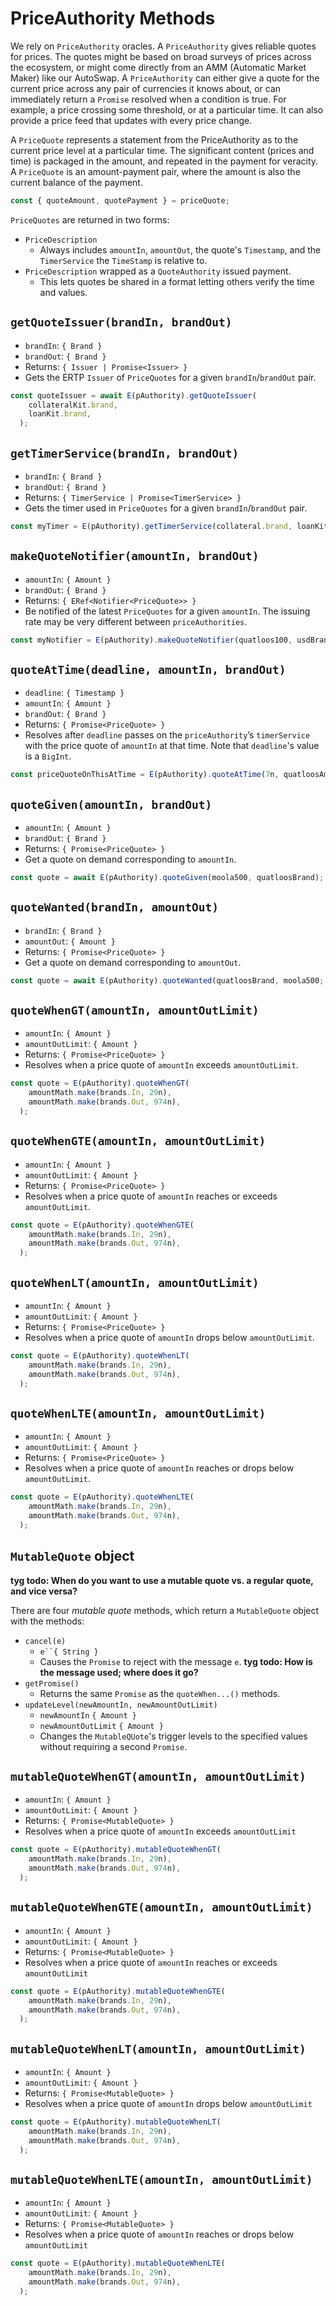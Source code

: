 # PriceAuthority Methods

We rely on `PriceAuthority` oracles. A `PriceAuthority`
gives reliable quotes for prices. The quotes might be based on broad surveys
of prices across the ecosystem, or might come directly from an AMM (Automatic
Market Maker) like our 
AutoSwap. A `PriceAuthority` can either give a quote for the current price 
across any pair of currencies it knows about, or can immediately return a 
`Promise` resolved when a condition is true. For example, a price 
crossing some threshold, or at a particular time. It can also provide a 
price feed that updates with every price change.

A `PriceQuote` represents a statement from the PriceAuthority as to the 
current price level at a particular time. The significant content (prices 
and time) is packaged in the amount, and repeated in the payment for veracity. 
A `PriceQuote` is an amount-payment pair, where the amount is also the current 
balance of the payment.
 
```js
const { quoteAmount, quotePayment } = priceQuote;
```

`PriceQuotes` are returned in two forms: 
- `PriceDescription`
  - Always includes `amountIn`, `amountOut`, the quote's `Timestamp`,
    and the `TimerService` the `TimeStamp` is relative to.
- `PriceDescription` wrapped as a `QuoteAuthority` issued payment. 
  - This lets quotes be shared in a format letting others verify the time and values. 
  
## `getQuoteIssuer(brandIn, brandOut)`
- `brandIn`: `{ Brand }`
- `brandOut`: `{ Brand }`
- Returns: `{ Issuer | Promise<Issuer> }`
- Gets the ERTP `Issuer` of `PriceQuotes` for a given `brandIn`/`brandOut`
  pair. 
```js
const quoteIssuer = await E(pAuthority).getQuoteIssuer(
    collateralKit.brand,
    loanKit.brand,
  );
```  

## `getTimerService(brandIn, brandOut)`
- `brandIn`: `{ Brand }`
- `brandOut`: `{ Brand }`
- Returns: `{ TimerService | Promise<TimerService> }`
- Gets the timer used in `PriceQuotes` for a given `brandIn`/`brandOut` pair. 
```js
const myTimer = E(pAuthority).getTimerService(collateral.brand, loanKit.brand);
```

## `makeQuoteNotifier(amountIn, brandOut)`
- `amountIn`: `{ Amount }`
- `brandOut`: `{ Brand }`
- Returns: `{ ERef<Notifier<PriceQuote>> }`
- Be notified of the latest `PriceQuotes` for a given `amountIn`. The issuing
  rate may be very different between `priceAuthorities`.
```js
const myNotifier = E(pAuthority).makeQuoteNotifier(quatloos100, usdBrand);
```

## `quoteAtTime(deadline, amountIn, brandOut)`
- `deadline`: `{ Timestamp }`
- `amountIn`: `{ Amount }`
- `brandOut`: `{ Brand }`
- Returns: `{ Promise<PriceQuote> }`
- Resolves after `deadline` passes on the `priceAuthority`’s `timerService` with the price 
  quote of `amountIn` at that time. Note that `deadline`'s value is a `BigInt`.
```js
const priceQuoteOnThisAtTime = E(pAuthority).quoteAtTime(7n, quatloosAmount34, usdBrand);
```

## `quoteGiven(amountIn, brandOut)`
- `amountIn`: `{ Amount }`
- `brandOut`: `{ Brand }`
- Returns: `{ Promise<PriceQuote> }`
- Get a quote on demand corresponding to `amountIn`.
```js
const quote = await E(pAuthority).quoteGiven(moola500, quatloosBrand);
```

## `quoteWanted(brandIn, amountOut)`
- `brandIn`: `{ Brand }`
- `amountOut`: `{ Amount }`
- Returns: `{ Promise<PriceQuote> }`
- Get a quote on demand corresponding to `amountOut`.
```js
const quote = await E(pAuthority).quoteWanted(quatloosBrand, moola500;
```

## `quoteWhenGT(amountIn, amountOutLimit)`
- `amountIn`: `{ Amount }`
- `amountOutLimit`: `{ Amount }`
- Returns: `{ Promise<PriceQuote> }`
- Resolves when a price quote of `amountIn` exceeds `amountOutLimit`.
```js
const quote = E(pAuthority).quoteWhenGT(
    amountMath.make(brands.In, 29n),
    amountMath.make(brands.Out, 974n),
  );
```

## `quoteWhenGTE(amountIn, amountOutLimit)`
- `amountIn`: `{ Amount }`
- `amountOutLimit`: `{ Amount }`
- Returns: `{ Promise<PriceQuote> }`
- Resolves when a price quote of `amountIn` reaches or exceeds `amountOutLimit`.
```js
const quote = E(pAuthority).quoteWhenGTE(
    amountMath.make(brands.In, 29n),
    amountMath.make(brands.Out, 974n),
  );
```

## `quoteWhenLT(amountIn, amountOutLimit)`
- `amountIn`: `{ Amount }`
- `amountOutLimit`: `{ Amount }`
- Returns: `{ Promise<PriceQuote> }`
- Resolves when a price quote of `amountIn` drops below `amountOutLimit`.
```js
const quote = E(pAuthority).quoteWhenLT(
    amountMath.make(brands.In, 29n),
    amountMath.make(brands.Out, 974n),
  );
```

## `quoteWhenLTE(amountIn, amountOutLimit)`
- `amountIn`: `{ Amount }`
- `amountOutLimit`: `{ Amount }`
- Returns: `{ Promise<PriceQuote> }`
- Resolves when a price quote of `amountIn` reaches or drops below
  `amountOutLimit`.
```js
const quote = E(pAuthority).quoteWhenLTE(
    amountMath.make(brands.In, 29n),
    amountMath.make(brands.Out, 974n),
  );
```
## `MutableQuote` object

**tyg todo: When do you want to use a mutable quote vs. a regular quote, and vice versa?**

There are four *mutable quote* methods, which return a `MutableQuote` object with the methods:
- `cancel(e)`
  - `e``{ String }`
  - Causes the `Promise` to reject with the message `e`.  **tyg todo: How is the message used; where does it go?**
- `getPromise()`
  - Returns the same `Promise` as the `quoteWhen...()` methods.
- `updateLevel(newAmountIn, newAmountOutLimit)`
  - `newAmountIn` `{ Amount }`
  - `newAmountOutLimit` `{ Amount }`
  - Changes the `MutableQUote`'s trigger levels to the specified values without requiring a second `Promise`.
  
## `mutableQuoteWhenGT(amountIn, amountOutLimit)`
- `amountIn`: `{ Amount }`
- `amountOutLimit`: `{ Amount }`
- Returns: `{ Promise<MutableQuote> }`
- Resolves when a price quote of `amountIn` exceeds `amountOutLimit`
```js
const quote = E(pAuthority).mutableQuoteWhenGT(
    amountMath.make(brands.In, 29n),
    amountMath.make(brands.Out, 974n),
  );
```
  
## `mutableQuoteWhenGTE(amountIn, amountOutLimit)`
- `amountIn`: `{ Amount }`
- `amountOutLimit`: `{ Amount }`
- Returns: `{ Promise<MutableQuote> }`
- Resolves when a price quote of `amountIn` reaches or exceeds
  `amountOutLimit`
```js
const quote = E(pAuthority).mutableQuoteWhenGTE(
    amountMath.make(brands.In, 29n),
    amountMath.make(brands.Out, 974n),
  );
```
  
## `mutableQuoteWhenLT(amountIn, amountOutLimit)`
- `amountIn`: `{ Amount }`
- `amountOutLimit`: `{ Amount }`
- Returns: `{ Promise<MutableQuote> }`
- Resolves when a price quote of `amountIn` drops below
  `amountOutLimit`
```js
const quote = E(pAuthority).mutableQuoteWhenLT(
    amountMath.make(brands.In, 29n),
    amountMath.make(brands.Out, 974n),
  );
```

## `mutableQuoteWhenLTE(amountIn, amountOutLimit)`
- `amountIn`: `{ Amount }`
- `amountOutLimit`: `{ Amount }`
- Returns: `{ Promise<MutableQuote> }`
- Resolves when a price quote of `amountIn` reaches or drops below
  `amountOutLimit`
```js
const quote = E(pAuthority).mutableQuoteWhenLTE(
    amountMath.make(brands.In, 29n),
    amountMath.make(brands.Out, 974n),
  );
```
